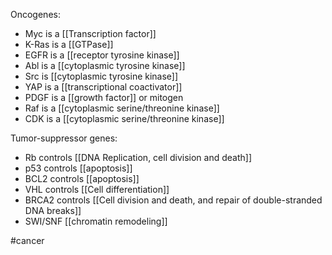 Oncogenes:

* Myc is a [[Transcription factor]]
* K-Ras is a [[GTPase]]
* EGFR is a [[receptor tyrosine kinase]]
* Abl is a [[cytoplasmic tyrosine kinase]]
* Src is [[cytoplasmic tyrosine kinase]]
* YAP is a [[transcriptional coactivator]]
* PDGF is a [[growth factor]] or mitogen
* Raf is a [[cytoplasmic serine/threonine kinase]]
* CDK is a [[cytoplasmic serine/threonine kinase]]

Tumor-suppressor genes:
* Rb controls [[DNA Replication, cell division and death]]
* p53 controls [[apoptosis]]
* BCL2 controls [[apoptosis]]
* VHL controls [[Cell differentiation]]
* BRCA2 controls [[Cell division and death, and repair of double-stranded DNA breaks]]
* SWI/SNF [[chromatin remodeling]]

#cancer 